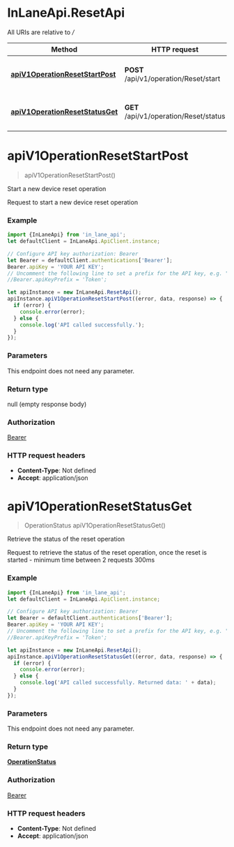 # InLaneApi.ResetApi

All URIs are relative to */*

Method | HTTP request | Description
------------- | ------------- | -------------
[**apiV1OperationResetStartPost**](ResetApi.md#apiV1OperationResetStartPost) | **POST** /api/v1/operation/Reset/start | Start a new device reset operation
[**apiV1OperationResetStatusGet**](ResetApi.md#apiV1OperationResetStatusGet) | **GET** /api/v1/operation/Reset/status | Retrieve the status of the reset operation

<a name="apiV1OperationResetStartPost"></a>
# **apiV1OperationResetStartPost**
> apiV1OperationResetStartPost()

Start a new device reset operation

Request to start a new device reset operation

### Example
```javascript
import {InLaneApi} from 'in_lane_api';
let defaultClient = InLaneApi.ApiClient.instance;

// Configure API key authorization: Bearer
let Bearer = defaultClient.authentications['Bearer'];
Bearer.apiKey = 'YOUR API KEY';
// Uncomment the following line to set a prefix for the API key, e.g. "Token" (defaults to null)
//Bearer.apiKeyPrefix = 'Token';

let apiInstance = new InLaneApi.ResetApi();
apiInstance.apiV1OperationResetStartPost((error, data, response) => {
  if (error) {
    console.error(error);
  } else {
    console.log('API called successfully.');
  }
});
```

### Parameters
This endpoint does not need any parameter.

### Return type

null (empty response body)

### Authorization

[Bearer](../README.md#Bearer)

### HTTP request headers

 - **Content-Type**: Not defined
 - **Accept**: application/json

<a name="apiV1OperationResetStatusGet"></a>
# **apiV1OperationResetStatusGet**
> OperationStatus apiV1OperationResetStatusGet()

Retrieve the status of the reset operation

Request to retrieve the status of the reset operation, once the reset is started - minimum time between 2 requests 300ms

### Example
```javascript
import {InLaneApi} from 'in_lane_api';
let defaultClient = InLaneApi.ApiClient.instance;

// Configure API key authorization: Bearer
let Bearer = defaultClient.authentications['Bearer'];
Bearer.apiKey = 'YOUR API KEY';
// Uncomment the following line to set a prefix for the API key, e.g. "Token" (defaults to null)
//Bearer.apiKeyPrefix = 'Token';

let apiInstance = new InLaneApi.ResetApi();
apiInstance.apiV1OperationResetStatusGet((error, data, response) => {
  if (error) {
    console.error(error);
  } else {
    console.log('API called successfully. Returned data: ' + data);
  }
});
```

### Parameters
This endpoint does not need any parameter.

### Return type

[**OperationStatus**](OperationStatus.md)

### Authorization

[Bearer](../README.md#Bearer)

### HTTP request headers

 - **Content-Type**: Not defined
 - **Accept**: application/json

